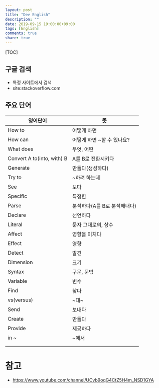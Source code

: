 ```yaml
---
layout: post
title: "Dev English"
description: ""
date: 2019-09-15 19:00:00+09:00
tags: [English]
comments: true
share: true
---
```


[TOC]



## 구글 검색

- 특정 사이트에서 검색
- site:stackoverflow.com



## 주요 단어

| 영어단어                   | 뜻                           |
| -------------------------- | ---------------------------- |
| How to                     | 어떻게 하면                  |
| How can                    | 어떻게 하면 ~할 수 있나요?   |
| What does                  | 무엇, 어떤                   |
| Convert A to(into, with) B | A를 B로 전환시키다           |
| Generate                   | 만들다(생성하다)             |
| Try to                     | ~하려 하는데                 |
| See                        | 보다                         |
| Specific                   | 특정한                       |
| Parse                      | 분석하다(A를 B로 분석해내다) |
| Declare                    | 선언하다                     |
| Literal                    | 문자 그대로의, 상수          |
| Affect                     | 영향을 미치다                |
| Effect                     | 영향                         |
| Detect                     | 발견                         |
| Dimension                  | 크기                         |
| Syntax                     | 구문, 문법                   |
| Variable                   | 변수                         |
| Find                       | 찾다                         |
| vs(versus)                 | ~대~                         |
| Send                       | 보내다                       |
| Create                     | 만들다                       |
| Provide                    | 제공하다                     |
| in ~                       | ~에서                        |
|                            |                              |
|                            |                              |



# 참고

- https://www.youtube.com/channel/UCvb9oqG4CtZ5H4m_NSD1GYA